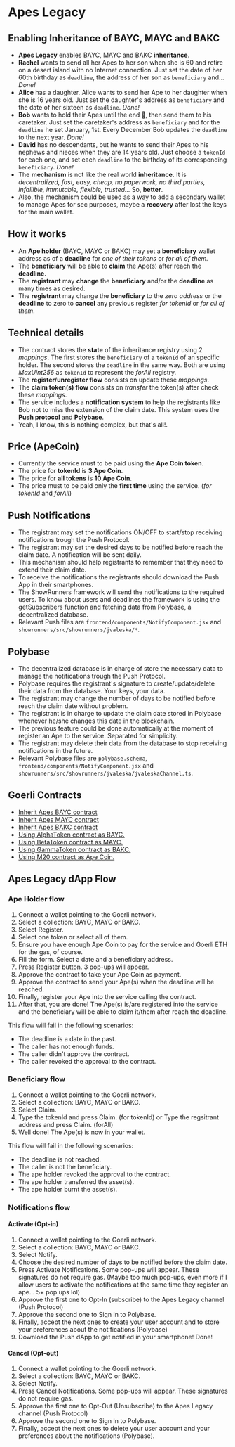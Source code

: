 # Apes Legacy 

## Enabling Inheritance of BAYC, MAYC and BAKC

 - **Apes Legacy** enables BAYC, MAYC and BAKC **inheritance**.  
 - **Rachel** wants to send all her Apes to her son when she is 60 and retire on a desert island
   with no Internet connection. Just set the date of her 60th birthday as `deadline`, the address
   of her son as `beneficiary` and... *Done!*   
 - **Alice** has a daughter. Alice wants to send her Ape to her daughter when she is 16 years old.
   Just set the daughter's address as `beneficiary` and the date of her sixteen as `deadline`. *Done!*
 - **Bob** wants to hold their Apes until the end 💎, then send them to his caretaker. Just set the
   caretaker's address as `beneficiary` and for the `deadline` he set January, 1st. Every December Bob
   updates the `deadline` to the next year. *Done!*
 - **David** has no descendants, but he wants to send their Apes to his nephews and nieces when they
   are 14 years old. Just choose a `tokenId` for each one, and set each `deadline` to the birthday of
   its corresponding `beneficiary`. *Done!*
 - The **mechanism** is not like the real world **inheritance.** It is *decentralized, fast, easy,
   cheap, no paperwork, no third parties, infallible, immutable, flexible, trusted...* So, **better**.
 - Also, the mechanism could be used as a way to add a secondary wallet to manage Apes for sec
   purposes, maybe a **recovery** after lost the keys for the main wallet.

## How it works

 - An **Ape holder** (BAYC, MAYC or BAKC) may set a **beneficiary** wallet address as of a **deadline** for 
   *one of their tokens* or *for all of them.*
 - The **beneficiary** will be able to **claim** the Ape(s) after reach the **deadline**.
 - The **registrant** may **change** the **beneficiary** and/or the **deadline** as many times as desired.
 - The **registrant** may change the **beneficiary** to the *zero address* or the **deadline** to zero to **cancel**
   any previous register *for tokenId* or *for all of them*.

## Technical details

 - The contract stores the **state** of the inheritance registry using 2 *mappings*. The first stores
   the `beneficiary` of a `tokenId` of an specific holder. The second stores the `deadline` in the same
   way. Both are using *MaxUint256* as `tokenId` to represent the *forAll* registry.
 - The **register/unregister flow** consists on update these *mappings*.
 - The **claim token(s) flow** consists on *transfer* the token(s) after check these *mappings*.
 - The service includes a **notification system** to help the registrants like Bob not to miss the
   extension of the claim date. This system uses the **Push protocol** and **Polybase**.
 - Yeah, I know, this is nothing complex, but that's all!.

## Price (ApeCoin)

 - Currently the service must to be paid using the **Ape Coin token**.
 - The price for **tokenId** is **3 Ape Coin**.
 - The price for **all tokens** is **10 Ape Coin**.
 - The price must to be paid only the **first time** using the service. (*for tokenId* and *forAll*)
 
 ## Push Notifications 
 
 - The registrant may set the notifications ON/OFF to start/stop receiving notifications trough the Push Protocol.
 - The registrant may set the desired days to be notified before reach the claim date. A notification will be sent daily.
 - This mechanism should help registrants to remember that they need to extend their claim date.
 - To receive the notifications the registrants should download the Push App in their smartphones.
 - The ShowRunners framework will send the notifications to the required users. To know about users and deadlines
   the framework is using the getSubscribers function and fetching data from Polybase, a decentralized database.
 - Relevant Push files are `frontend/components/NotifyComponent.jsx` and `showrunners/src/showrunners/jvaleska/*`.
 
 ## Polybase
 
 - The decentralized database is in charge of store the necessary data to manage the notifications trough the Push Protocol.
 - Polybase requires the registrant's signature to create/update/delete their data from the database. Your keys, your data.  
 - The registrant may change the number of days to be notified before reach the claim date without problem.
 - The registrant is in charge to update the claim date stored in Polybase whenever he/she changes this date in the blockchain.
 - The previous feature could be done automatically at the moment of register an Ape to the service. Separated for simplicity.
 - The registrant may delete their data from the database to stop receiving notifications in the future.
 - Relevant Polybase files are `polybase.schema`, `frontend/components/NotifyComponent.jsx` and `showrunners/src/showrunners/jvaleska/jvaleskaChannel.ts`.

## Goerli Contracts

-  [Inherit Apes BAYC contract](https://goerli.etherscan.io/address/0x7CD10B154BC11Dd0Dd2f51435D4802F8bCAF35b5)
-  [Inherit Apes MAYC contract](https://goerli.etherscan.io/address/0xe667745d7551c01B96b143C350E49C2C4816573f)
-  [Inherit Apes BAKC contract](https://goerli.etherscan.io/address/0xA73CB0f4A8e4e4501157D5673373221DD2cBEd33)
 - [Using AlphaToken contract as BAYC.](https://goerli.etherscan.io/address/0xF40299b626ef6E197F5d9DE9315076CAB788B6Ef)
 - [Using BetaToken contract as MAYC.](https://goerli.etherscan.io/address/0x3f228cBceC3aD130c45D21664f2C7f5b23130d23)
 - [Using GammaToken contract as BAKC.](https://goerli.etherscan.io/address/0xd60d682764Ee04e54707Bee7B564DC65b31884D0)
 - [Using M20 contract as Ape Coin.](https://goerli.etherscan.io/address/0x328507DC29C95c170B56a1b3A758eB7a9E73455c)

## Apes Legacy dApp Flow

### Ape Holder flow 

 1. Connect a wallet pointing to the Goerli network.
 1. Select a collection: BAYC, MAYC or BAKC.
 1. Select Register.
 1. Select one token or select all of them.
 1. Ensure you have enough Ape Coin to pay for the service and Goerli ETH for the gas, of course.
 1. Fill the form. Select a date and a beneficiary address.
 1. Press Register button. 3 pop-ups will appear.
 1. Approve the contract to take your Ape Coin as payment.
 1. Approve the contract to send your Ape(s) when the deadline will be reached.
 1. Finally, register your Ape into the service calling the contract.
 1. After that, you are done! The Ape(s) is/are registered into the service and the beneficiary 
    will be able to claim it/them after reach the deadline.
    
This flow will fail in the following scenarios:
- The deadline is a date in the past.
- The caller has not enough funds.
- The caller didn't approve the contract.
- The caller revoked the approval to the contract.
 
### Beneficiary flow

 1. Connect a wallet pointing to the Goerli network.
 1.	Select a collection: BAYC, MAYC or BAKC.
 1. Select Claim.
 1. Type the tokenId and press Claim. (for tokenId) or Type the regsitrant address and press Claim. (forAll)
 1. Well done! The Ape(s) is now in your wallet.
 
This flow will fail in the following scenarios:
- The deadline is not reached.
- The caller is not the beneficiary.
- The ape holder revoked the approval to the contract.
- The ape holder transferred the asset(s).
- The ape holder burnt the asset(s).

### Notifications flow

#### Activate (Opt-in)

1. Connect a wallet pointing to the Goerli network.
1. Select a collection: BAYC, MAYC or BAKC.
1. Select Notify.
1. Choose the desired number of days to be notified before the claim date.
1. Press Activate Notifications. Some pop-ups will appear. These signatures do not require gas.
   (Maybe too much pop-ups, even more if I allow users to activate the notifications at the same time they register an ape... 5+ pop ups lol)
1. Approve the first one to Opt-In (subscribe) to the Apes Legacy channel (Push Protocol)
1. Approve the second one to Sign In to Polybase.
1. Finally, accept the next ones to create your user account and to store your preferences about the notifications (Polybase)
1. Download the Push dApp to get notified in your smartphone! Done!

#### Cancel (Opt-out)

1. Connect a wallet pointing to the Goerli network.
1. Select a collection: BAYC, MAYC or BAKC.
1. Select Notify.
1. Press Cancel Notifications. Some pop-ups will appear. These signatures do not require gas.
1. Approve the first one to Opt-Out (Unsubscribe) to the Apes Legacy channel (Push Protocol)
1. Approve the second one to Sign In to Polybase.
1. Finally, accept the next ones to delete your user account and your preferences about the notifications (Polybase).

